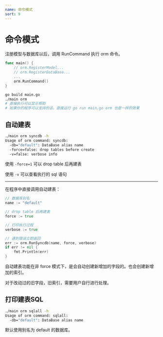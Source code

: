 ```yaml
---
name: 命令模式
sort: 9
---
```


# 命令模式

注册模型与数据库以后，调用 RunCommand 执行 orm 命令。

```go
func main() {
	// orm.RegisterModel...
	// orm.RegisterDataBase...
	...
	orm.RunCommand()
}
```

```bash
go build main.go
./main orm
# 直接执行可以显示帮助
# 如果你的程序可以支持的话，直接运行 go run main.go orm 也是一样的效果
```

## 自动建表

```bash
./main orm syncdb -h
Usage of orm command: syncdb:
  -db="default": DataBase alias name
  -force=false: drop tables before create
  -v=false: verbose info
```

使用 `-force=1` 可以 drop table 后再建表

使用 `-v` 可以查看执行的 sql 语句

---

在程序中直接调用自动建表：

```go
// 数据库别名
name := "default"

// drop table 后再建表
force := true

// 打印执行过程
verbose := true

// 遇到错误立即返回
err := orm.RunSyncdb(name, force, verbose)
if err != nil {
	fmt.Println(err)
}
```

自动建表功能在非 force 模式下，是会自动创建新增加的字段的。也会创建新增加的索引。

对于改动过的旧字段，旧索引，需要用户自行进行处理。

## 打印建表SQL

```bash
./main orm sqlall -h
Usage of orm command: sqlall:
  -db="default": DataBase alias name
```

默认使用别名为 default 的数据库。
